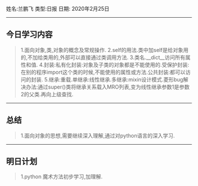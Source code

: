 姓名:兰鹏飞
类型:日报
日期: 2020年2月25日

***
## 今日学习内容 ##
>1.面向对象,类,对象的概念及常规操作.
>2.self的用法.类中加self是给对象用的,不加给类用的,外部可以直接通过类调用方法.
>3.类名.__dict__访问所有属性和值.
>4.封装:私有化封装:对象及子类的对象都是不能使用的.受保护封装:在别的程序import这个类的时候,不能使用的属性或方法.公共封装:都可以访问的封装.
>5.继承:重载.单继承:线性继承.多继承:mixin设计模式.菱形bug解决办法:通过super()类将继承关系载入MRO列表,变为线性继承参数1是参数2的父类.再向上级查找.
***
## 总结 ##
>1.面向对象的思想,需要继续深入理解,通过对python语言的深入学习.
***
## 明日计划 ##
>1.python 魔术方法初步学习,加理解.
